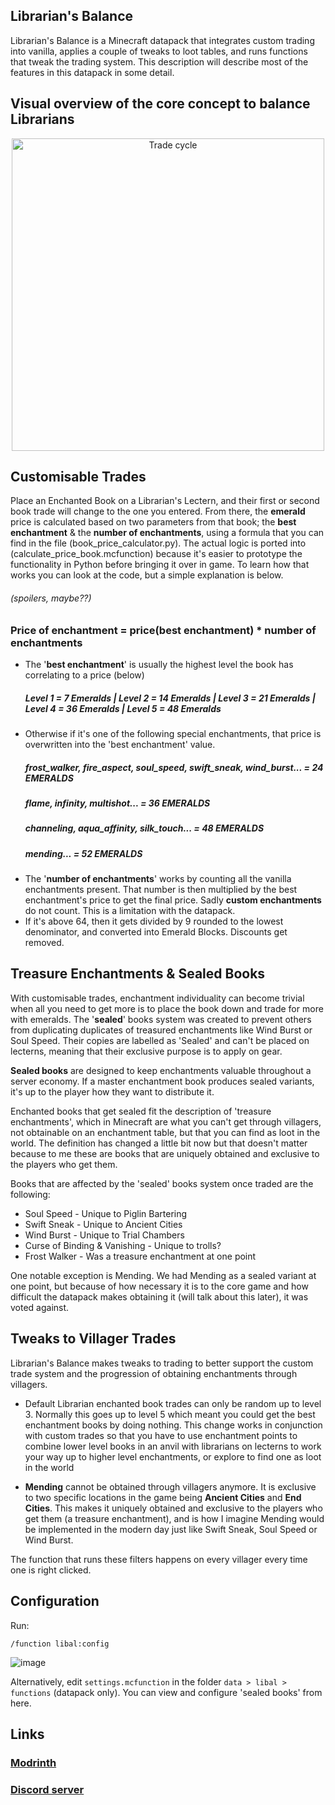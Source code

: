 ## Librarian's Balance

Librarian's Balance is a Minecraft datapack that integrates custom trading into vanilla, applies a couple of tweaks to loot tables, and runs functions that tweak the trading system. This description will describe most of the features in this datapack in some detail.

## Visual overview of the core concept to balance Librarians

<p align="center">
    <img src="https://github.com/user-attachments/assets/65af2e7b-9860-45b1-858c-40bbbf6c2b34" alt="Trade cycle" width="500"/>
</p>

## Customisable Trades

Place an Enchanted Book on a Librarian's Lectern, and their first or second book trade will change to the one you entered. From there, the **emerald** price is calculated based on two parameters from that book; the **best enchantment** & the **number of enchantments**, using a formula that you can find in the file (book_price_calculator.py). The actual logic is ported into (calculate_price_book.mcfunction) because it's easier to prototype the functionality in Python before bringing it over in game. To learn how that works you can look at the code, but a simple explanation is below.
<h6>(spoilers, maybe??)</h6>

### Price of enchantment = price(best enchantment) * number of enchantments </h3>

- The '**best enchantment**' is usually the highest level the book has correlating to a price (below)
  ##### Level 1 = 7 Emeralds  |  Level 2 = 14 Emeralds  |  Level 3 = 21 Emeralds  |  Level 4 = 36 Emeralds  |  Level 5 = 48 Emeralds
- Otherwise if it's one of the following special enchantments, that price is overwritten into the 'best enchantment' value.
  <h5> frost_walker, fire_aspect, soul_speed, swift_sneak, wind_burst... = 24 EMERALDS </h5>
  <h5> flame, infinity, multishot... = 36 EMERALDS </h5>
  <h5> channeling, aqua_affinity, silk_touch... = 48 EMERALDS </h5>
  <h5> mending... = 52 EMERALDS </h5>
- The '**number of enchantments**' works by counting all the vanilla enchantments present. That number is then multiplied by the best enchantment's price to get the final price. Sadly **custom enchantments** do not count. This is a limitation with the datapack.
- If it's above 64, then it gets divided by 9 rounded to the lowest denominator, and converted into Emerald Blocks. Discounts get removed.

## Treasure Enchantments & Sealed Books

With customisable trades, enchantment individuality can become trivial when all you need to get more is to place the book down and trade for more with emeralds. The '**sealed**' books system was created to prevent others from duplicating duplicates of treasured enchantments like Wind Burst or Soul Speed. Their copies are labelled as 'Sealed' and can't be placed on lecterns, meaning that their exclusive purpose is to apply on gear. 

**Sealed books** are designed to keep enchantments valuable throughout a server economy. If a master enchantment book produces sealed variants, it's up to the player how they want to distribute it.

Enchanted books that get sealed fit the description of 'treasure enchantments', which in Minecraft are what you can't get through villagers, not obtainable on an enchantment table, but that you can find as loot in the world. The definition has changed a little bit now but that doesn't matter because to me these are books that are uniquely obtained and exclusive to the players who get them.

Books that are affected by the 'sealed' books system once traded are the following:

- Soul Speed  -  Unique to Piglin Bartering
- Swift Sneak  -  Unique to Ancient Cities
- Wind Burst  -  Unique to Trial Chambers
- Curse of Binding & Vanishing  -  Unique to trolls?
- Frost Walker  -  Was a treasure enchantment at one point

One notable exception is Mending. We had Mending as a sealed variant at one point, but because of how necessary it is to the core game and how difficult the datapack makes obtaining it (will talk about this later), it was voted against. 

## Tweaks to Villager Trades
Librarian's Balance makes tweaks to trading to better support the custom trade system and the progression of obtaining enchantments through villagers.  

- Default Librarian enchanted book trades can only be random up to level 3. Normally this goes up to level 5 which meant you could get the best enchantment books by doing nothing. This change works in conjunction with custom trades so that you have to use enchantment points to combine lower level books in an anvil with librarians on lecterns to work your way up to higher level enchantments, or explore to find one as loot in the world
 
- **Mending** cannot be obtained through villagers anymore. It is exclusive to two specific locations in the game being **Ancient Cities** and **End Cities**. This makes it uniquely obtained and exclusive to the players who get them (a treasure enchantment), and is how I imagine Mending would be implemented in the modern day just like Swift Sneak, Soul Speed or Wind Burst.      

The function that runs these filters happens on every villager every time one is right clicked.  

## Configuration
Run:
```
/function libal:config
```
![image](https://github.com/user-attachments/assets/42d7e286-8357-4f3c-a824-5f21b6b47c41)

Alternatively, edit `settings.mcfunction` in the folder `data > libal > functions` (datapack only). You can view and configure 'sealed books' from here.

## Links

### [Modrinth](https://modrinth.com/datapack/librarians-balance)
### [Discord server](https://discord.gg/vruTPnV)
